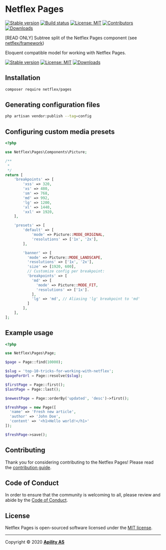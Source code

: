 # Netflex Pages

<a href="https://packagist.org/packages/netflex/pages"><img src="https://img.shields.io/packagist/v/netflex/pages?label=stable" alt="Stable version"></a>
<a href="https://github.com/netflex-sdk/framework/actions/workflows/split_monorepo.yaml"><img src="https://github.com/netflex-sdk/framework/actions/workflows/split_monorepo.yaml/badge.svg" alt="Build status"></a>
<a href="https://opensource.org/licenses/MIT"><img src="https://img.shields.io/github/license/netflex-sdk/log.svg" alt="License: MIT"></a>
<a href="https://github.com/netflex-sdk/sdk/graphs/contributors"><img src="https://img.shields.io/github/contributors/netflex-sdk/sdk.svg?color=green" alt="Contributors"></a>
<a href="https://packagist.org/packages/netflex/pages/stats"><img src="https://img.shields.io/packagist/dm/netflex/pages" alt="Downloads"></a>

[READ ONLY] Subtree split of the Netflex Pages component (see [netflex/framework](https://github.com/netflex-sdk/framework))

Eloquent compatible model for working with Netflex Pages.

<a href="https://packagist.org/packages/netflex/pages"><img src="https://img.shields.io/packagist/v/netflex/pages?label=stable" alt="Stable version"></a>
<a href="https://opensource.org/licenses/MIT"><img src="https://img.shields.io/github/license/netflex-sdk/pages.svg" alt="License: MIT"></a>
<a href="https://packagist.org/packages/netflex/pages/stats"><img src="https://img.shields.io/packagist/dm/netflex/pages" alt="Downloads"></a>

## Installation

```bash
composer require netflex/pages
```

## Generating configuration files

```bash
php artisan vendor:publish --tag=config
```

## Configuring custom media presets

```php
<?php

use Netflex\Pages\Components\Picture;

/**
 *
 */
return [
    'breakpoints' => [
        'xss' => 320,
        'xs' => 480,
        'sm' => 768,
        'md' => 992,
        'lg' => 1200,
        'xl' => 1440,
        'xxl' => 1920,
    ],

    'presets' => [
        'default' => [
            'mode' => Picture::MODE_ORIGINAL,
            'resolutions' => ['1x', '2x'],
        ],

        'banner' => [
          'mode' => Picture::MODE_LANDSCAPE,
          'resolutions' => ['1x', '2x'],
          'size' => [1920, 600],
          // Customize config per breakpoint:
          'breakpoints' => [
            'md' => [
              'mode' => Picture::MODE_FIT,
              'resolutions' => ['1x'].
            ],
            'lg' => 'md', // Aliasing 'lg' breakpoint to 'md'
          ]
        ],
    ],
];
```

## Example usage

```php
<?php

use Netflex\Pages\Page;

$page = Page::find(10000);

$slug = 'top-10-tricks-for-working-with-netflex';
$pageForUrl = Page::resolve($slug);

$firstPage = Page::first();
$lastPage = Page::last();

$newestPage = Page::orderBy('updated', 'desc')->first();

$freshPage = new Page([
  'name' => 'Fresh new article',
  'author' => 'John Doe',
  'content' => '<h1>Hello world!</h1>'
]);

$freshPage->save();
```

## Contributing

Thank you for considering contributing to the Netflex Pages! Please read the [contribution guide](CONTRIBUTING.md).

## Code of Conduct

In order to ensure that the community is welcoming to all, please review and abide by the [Code of Conduct](CODE_OF_CONDUCT.md).

## License

Netflex Pages is open-sourced software licensed under the [MIT license](LICENSE.md).

<hr>

Copyright &copy; 2020 **[Apility AS](https://apility.no)**
